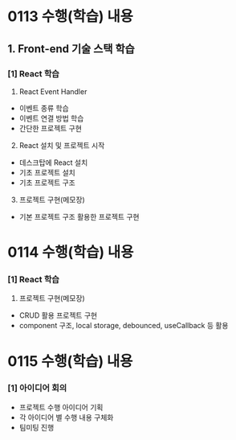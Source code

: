 # 0113 수행(학습) 내용

## 1. Front-end 기술 스택 학습

### [1] React 학습

1. React Event Handler

- 이벤트 종류 학습
- 이벤트 연결 방법 학습
- 간단한 프로젝트 구현

2. React 설치 및 프로젝트 시작

- 데스크탑에 React 설치
- 기초 프로젝트 설치
- 기초 프로젝트 구조

3. 프로젝트 구현(메모장)

- 기본 프로젝트 구조 활용한 프로젝트 구현

# 0114 수행(학습) 내용

### [1] React 학습

1. 프로젝트 구현(메모장)

- CRUD 활용 프로젝트 구현
- component 구조, local storage, debounced, useCallback 등 활용

# 0115 수행(학습) 내용

### [1] 아이디어 회의

- 프로젝트 수행 아이디어 기획
- 각 아이디어 별 수행 내용 구체화
- 팀미팅 진행